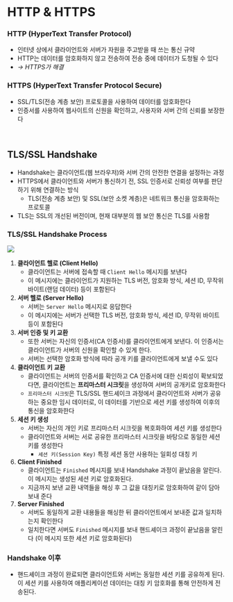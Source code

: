 
# HTTP & HTTPS

### HTTP (HyperText Transfer Protocol)

- 인터넷 상에서 클라이언트와 서버가 자원을 주고받을 때 쓰는 통신 규약
- HTTP는 데이터를 암호화하지 않고 전송하여 전송 중에 데이터가 도청될 수 있다
- <em>→ HTTPS가 해결</em>

### HTTPS (HyperText Transfer Protocol Secure)

- SSL/TLS(전송 계층 보안) 프로토콜을 사용하여 데이터를 암호화한다
- 인증서를 사용하여 웹사이트의 신원을 확인하고, 사용자와 서버 간의 신뢰를 보장한다

<br/>

## TLS/SSL Handshake
- Handshake는 클라이언트(웹 브라우저)와 서버 간의 안전한 연결을 설정하는 과정
- HTTPS에서 클라이언트와 서버가 통신하기 전, SSL 인증서로 신뢰성 여부를 판단하기 위해 연결하는 방식
  - TLS(전송 계층 보안) 및 SSL(보안 소켓 계층)은 네트워크 통신을 암호화하는 프로토콜
- TLS는 SSL의 개선된 버전이며, 현재 대부분의 웹 보안 통신은 TLS를 사용함

### TLS/SSL Handshake Process
![](https://velog.velcdn.com/images/corinthionia/post/322a294b-f34d-468b-a9e9-604ebb965da5/image.png)

1. **클라이언트 헬로 (Client Hello)**
   - 클라이언트는 서버에 접속할 때 `Client Hello` 메시지를 보낸다
   - 이 메시지에는 클라이언트가 지원하는 TLS 버전, 암호화 방식, 세션 ID, 무작위 바이트(랜덤 데이터) 등이 포함된다
2. **서버 헬로 (Server Hello)**
   - 서버는 `Server Hello` 메시지로 응답한다
   - 이 메시지에는 서버가 선택한 TLS 버전, 암호화 방식, 세션 ID, 무작위 바이트 등이 포함된다
3. **서버 인증 및 키 교환**
   - 또한 서버는 자신의 인증서(CA 인증서)를 클라이언트에게 보낸다. 이 인증서는 클라이언트가 서버의 신원을 확인할 수 있게 한다.
   - 서버는 선택한 암호화 방식에 따라 공개 키를 클라이언트에게 보낼 수도 있다
4. **클라이언트 키 교환**
   - 클라이언트는 서버의 인증서를 확인하고 CA 인증서에 대한 신뢰성이 확보되었다면, 클라이언트는 **프리마스터 시크릿**을 생성하여 서버의 공개키로 암호화한다
   - `프리마스터 시크릿`은 TLS/SSL 핸드셰이크 과정에서 클라이언트와 서버가 공유하는 중요한 임시 데이터로, 이 데이터를 기반으로 세션 키를 생성하여 이후의 통신을 암호화한다
5. **세션 키 생성**
   - 서버는 자신의 개인 키로 프리마스터 시크릿을 복호화하여 세션 키를 생성한다
   - 클라이언트와 서버는 서로 공유한 프리마스터 시크릿을 바탕으로 동일한 세션 키를 생성한다
     - `세션 키(Session Key)` 특정 세션 동안 사용하는 일회성 대칭 키
6. **Client Finished**
   - 클라이언트는 `Finished` 메시지를 보내 Handshake 과정이 끝났음을 알린다. 이 메시지는 생성된 세션 키로 암호화된다.
   - 지금까지 보낸 교환 내역들을 해싱 후 그 값을 대칭키로 암호화하여 같이 담아 보내 준다
7. **Server Finished**
   - 서버도 동일하게 교환 내용들을 해싱한 뒤 클라이언트에서 보내준 값과 일치하는지 확인한다
   - 일치한다면 서버도 `Finished` 메시지를 보내 핸드셰이크 과정이 끝났음을 알린다 (이 메시지 또한 세션 키로 암호화된다)

### Handshake 이후

- 핸드셰이크 과정이 완료되면 클라이언트와 서버는 동일한 세션 키를 공유하게 된다. 이 세션 키를 사용하여 애플리케이션 데이터는 대칭 키 암호화를 통해 안전하게 전송된다.

